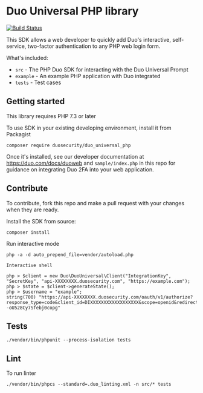 # Duo Universal PHP library

[![Build Status](https://github.com/duosecurity/duo_universal_php/workflows/PHP%20CI/badge.svg)](https://github.com/duosecurity/duo_universal_php/actions)

This SDK allows a web developer to quickly add Duo's interactive, self-service, two-factor authentication to any PHP web login form.


What's included:
* `src` - The PHP Duo SDK for interacting with the Duo Universal Prompt
* `example` - An example PHP application with Duo integrated
* `tests` - Test cases

## Getting started
This library requires PHP 7.3 or later

To use SDK in your existing developing environment, install it from Packagist
```
composer require duosecurity/duo_universal_php
```
Once it's installed, see our developer documentation at https://duo.com/docs/duoweb and `sample/index.php` in this repo for guidance on integrating Duo 2FA into your web application.


## Contribute
To contribute, fork this repo and make a pull request with your changes when they are ready.

Install the SDK from source:
```
composer install
```

Run interactive mode
```
php -a -d auto_prepend_file=vendor/autoload.php

Interactive shell

php > $client = new Duo\DuoUniversal\Client("IntegrationKey", "SecretKey", "api-XXXXXXXX.duosecurity.com", "https://example.com");
php > $state = $client->generateState();
php > $username = "example";
string(700) "https://api-XXXXXXXX.duosecurity.com/oauth/v1/authorize?response_type=code&client_id=DIXXXXXXXXXXXXXXXXXX&scope=openid&redirect_uri=https%3A%2F%2Fexample.com&request=eyJ0eXAiOiJKV1QiLCJhbGciOiJIUzUxMiJ9.eyJzY29wZSI6Im9wZW5pZCIsInJlZGlyZWN0X3VyaSI6Imh0dHBzOlwvXC9leGFtcGxlLmNvbSIsImNsaWVudF9pZCI6IkRJWFhYWFhYWFhYWFhYWFhYWFhYIiwiaXNzIjoiRElYWFhYWFhYWFhYWFhYWFhYWFgiLCJhdWQiOiJodHRwczpcL1wvYXBpLVhYWFhYWFhYLmR1b3NlY3VyaXR5LmNvbSIsImV4cCI6MTYxMjI5OTA3Nywic3RhdGUiOiJtYjlWalFGeDNzMEswRVpidVBJMmlCVWE4N29qbWFMTUl2VksiLCJyZXNwb25zZV90eXBlIjoiY29kZSIsImR1b191bmFtZSI6ImV4YW1wbGUiLCJ1c2VfZHVvX2NvZGVfYXR0cmlidXRlIjp0cnVlfQ.8Pr02LJd0pi6rsiAf5mvzGbf51piHysHyP5PlmnMiwNIkQ0HsYED0wECilXxsIyISz--oU528Cy7Sfebj0copg"
```

## Tests
```
./vendor/bin/phpunit --process-isolation tests
```

## Lint
To run linter
```
./vendor/bin/phpcs --standard=.duo_linting.xml -n src/* tests
```
